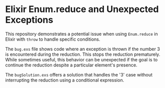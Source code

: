 # Elixir Enum.reduce and Unexpected Exceptions

This repository demonstrates a potential issue when using `Enum.reduce` in Elixir with `throw` to handle specific conditions.

The `bug.exs` file shows code where an exception is thrown if the number 3 is encountered during the reduction.  This stops the reduction prematurely. While sometimes useful, this behavior can be unexpected if the goal is to continue the reduction despite a particular element's presence.

The `bugSolution.exs` offers a solution that handles the '3' case without interrupting the reduction using a conditional expression.
